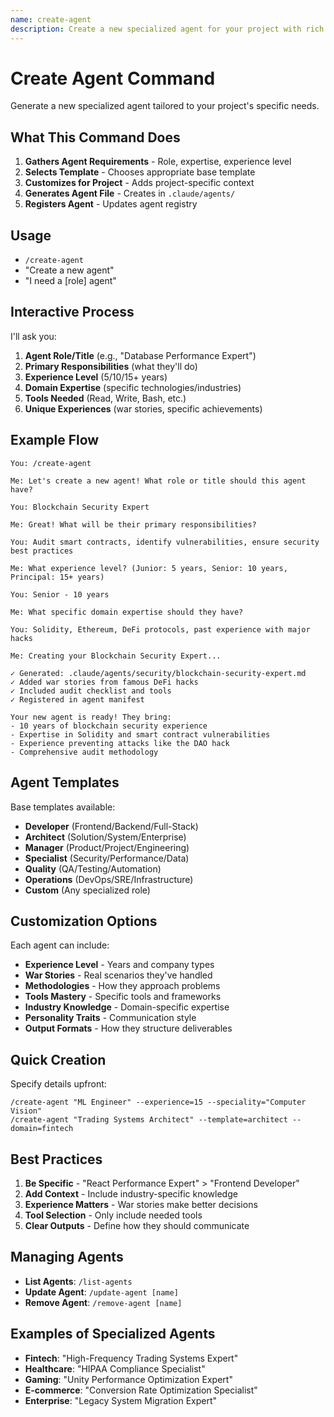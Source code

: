 ```yaml
---
name: create-agent
description: Create a new specialized agent for your project with rich experience and domain expertise
---
```


# Create Agent Command

Generate a new specialized agent tailored to your project's specific needs.

## What This Command Does

1. **Gathers Agent Requirements** - Role, expertise, experience level
2. **Selects Template** - Chooses appropriate base template
3. **Customizes for Project** - Adds project-specific context
4. **Generates Agent File** - Creates in `.claude/agents/`
5. **Registers Agent** - Updates agent registry

## Usage

- `/create-agent`
- "Create a new agent"
- "I need a [role] agent"

## Interactive Process

I'll ask you:

1. **Agent Role/Title** (e.g., "Database Performance Expert")
2. **Primary Responsibilities** (what they'll do)
3. **Experience Level** (5/10/15+ years)
4. **Domain Expertise** (specific technologies/industries)
5. **Tools Needed** (Read, Write, Bash, etc.)
6. **Unique Experiences** (war stories, specific achievements)

## Example Flow

```
You: /create-agent

Me: Let's create a new agent! What role or title should this agent have?

You: Blockchain Security Expert

Me: Great! What will be their primary responsibilities?

You: Audit smart contracts, identify vulnerabilities, ensure security best practices

Me: What experience level? (Junior: 5 years, Senior: 10 years, Principal: 15+ years)

You: Senior - 10 years

Me: What specific domain expertise should they have?

You: Solidity, Ethereum, DeFi protocols, past experience with major hacks

Me: Creating your Blockchain Security Expert...

✓ Generated: .claude/agents/security/blockchain-security-expert.md
✓ Added war stories from famous DeFi hacks
✓ Included audit checklist and tools
✓ Registered in agent manifest

Your new agent is ready! They bring:
- 10 years of blockchain security experience
- Expertise in Solidity and smart contract vulnerabilities
- Experience preventing attacks like the DAO hack
- Comprehensive audit methodology
```

## Agent Templates

Base templates available:
- **Developer** (Frontend/Backend/Full-Stack)
- **Architect** (Solution/System/Enterprise)
- **Manager** (Product/Project/Engineering)
- **Specialist** (Security/Performance/Data)
- **Quality** (QA/Testing/Automation)
- **Operations** (DevOps/SRE/Infrastructure)
- **Custom** (Any specialized role)

## Customization Options

Each agent can include:
- **Experience Level** - Years and company types
- **War Stories** - Real scenarios they've handled
- **Methodologies** - How they approach problems
- **Tools Mastery** - Specific tools and frameworks
- **Industry Knowledge** - Domain-specific expertise
- **Personality Traits** - Communication style
- **Output Formats** - How they structure deliverables

## Quick Creation

Specify details upfront:
```
/create-agent "ML Engineer" --experience=15 --speciality="Computer Vision"
/create-agent "Trading Systems Architect" --template=architect --domain=fintech
```

## Best Practices

1. **Be Specific** - "React Performance Expert" > "Frontend Developer"
2. **Add Context** - Include industry-specific knowledge
3. **Experience Matters** - War stories make better decisions
4. **Tool Selection** - Only include needed tools
5. **Clear Outputs** - Define how they should communicate

## Managing Agents

- **List Agents**: `/list-agents`
- **Update Agent**: `/update-agent [name]`
- **Remove Agent**: `/remove-agent [name]`

## Examples of Specialized Agents

- **Fintech**: "High-Frequency Trading Systems Expert"
- **Healthcare**: "HIPAA Compliance Specialist"
- **Gaming**: "Unity Performance Optimization Expert"
- **E-commerce**: "Conversion Rate Optimization Specialist"
- **Enterprise**: "Legacy System Migration Expert"